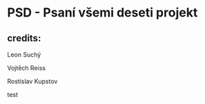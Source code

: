 # PSD - Psaní všemi deseti projekt

## credits:


Leon Suchý

Vojtěch Reiss

Rostislav Kupstov




test